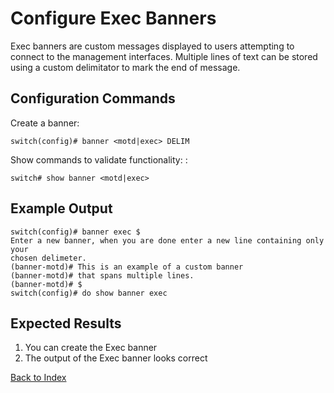 # Configure Exec Banners

Exec banners are custom messages displayed to users attempting to connect to the management interfaces. Multiple lines of text can be stored using a custom delimitator to mark the end of message.

## Configuration Commands

Create a banner:

```
switch(config)# banner <motd|exec> DELIM
```

Show commands to validate functionality: : 

```
switch# show banner <motd|exec>
```

## Example Output 

```
switch(config)# banner exec $
Enter a new banner, when you are done enter a new line containing only your
chosen delimeter.
(banner-motd)# This is an example of a custom banner
(banner-motd)# that spans multiple lines.
(banner-motd)# $
switch(config)# do show banner exec
```

## Expected Results 

1. You can create the Exec banner
2. The output of the Exec banner looks correct  

[Back to Index](../index_aruba.md)